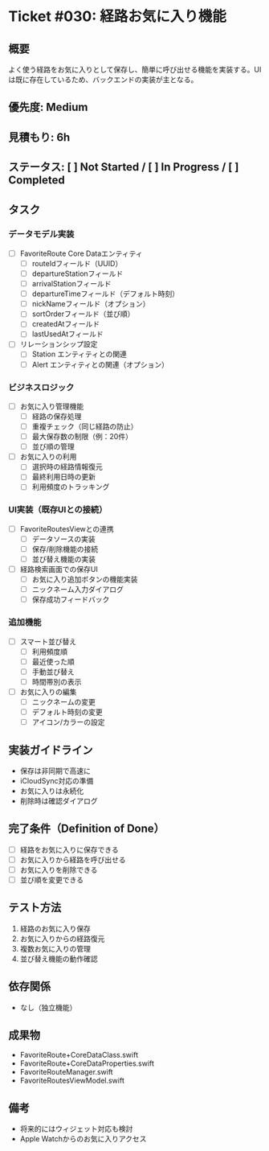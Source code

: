 # Ticket #030: 経路お気に入り機能

## 概要
よく使う経路をお気に入りとして保存し、簡単に呼び出せる機能を実装する。UIは既に存在しているため、バックエンドの実装が主となる。

## 優先度: Medium
## 見積もり: 6h
## ステータス: [ ] Not Started / [ ] In Progress / [ ] Completed

## タスク
### データモデル実装
- [ ] FavoriteRoute Core Dataエンティティ
  - [ ] routeIdフィールド（UUID）
  - [ ] departureStationフィールド
  - [ ] arrivalStationフィールド
  - [ ] departureTimeフィールド（デフォルト時刻）
  - [ ] nickNameフィールド（オプション）
  - [ ] sortOrderフィールド（並び順）
  - [ ] createdAtフィールド
  - [ ] lastUsedAtフィールド
- [ ] リレーションシップ設定
  - [ ] Station エンティティとの関連
  - [ ] Alert エンティティとの関連（オプション）

### ビジネスロジック
- [ ] お気に入り管理機能
  - [ ] 経路の保存処理
  - [ ] 重複チェック（同じ経路の防止）
  - [ ] 最大保存数の制限（例：20件）
  - [ ] 並び順の管理
- [ ] お気に入りの利用
  - [ ] 選択時の経路情報復元
  - [ ] 最終利用日時の更新
  - [ ] 利用頻度のトラッキング

### UI実装（既存UIとの接続）
- [ ] FavoriteRoutesViewとの連携
  - [ ] データソースの実装
  - [ ] 保存/削除機能の接続
  - [ ] 並び替え機能の実装
- [ ] 経路検索画面での保存UI
  - [ ] お気に入り追加ボタンの機能実装
  - [ ] ニックネーム入力ダイアログ
  - [ ] 保存成功フィードバック

### 追加機能
- [ ] スマート並び替え
  - [ ] 利用頻度順
  - [ ] 最近使った順
  - [ ] 手動並び替え
  - [ ] 時間帯別の表示
- [ ] お気に入りの編集
  - [ ] ニックネームの変更
  - [ ] デフォルト時刻の変更
  - [ ] アイコン/カラーの設定

## 実装ガイドライン
- 保存は非同期で高速に
- iCloudSync対応の準備
- お気に入りは永続化
- 削除時は確認ダイアログ

## 完了条件（Definition of Done）
- [ ] 経路をお気に入りに保存できる
- [ ] お気に入りから経路を呼び出せる
- [ ] お気に入りを削除できる
- [ ] 並び順を変更できる

## テスト方法
1. 経路のお気に入り保存
2. お気に入りからの経路復元
3. 複数お気に入りの管理
4. 並び替え機能の動作確認

## 依存関係
- なし（独立機能）

## 成果物
- FavoriteRoute+CoreDataClass.swift
- FavoriteRoute+CoreDataProperties.swift
- FavoriteRouteManager.swift
- FavoriteRoutesViewModel.swift

## 備考
- 将来的にはウィジェット対応も検討
- Apple Watchからのお気に入りアクセス
